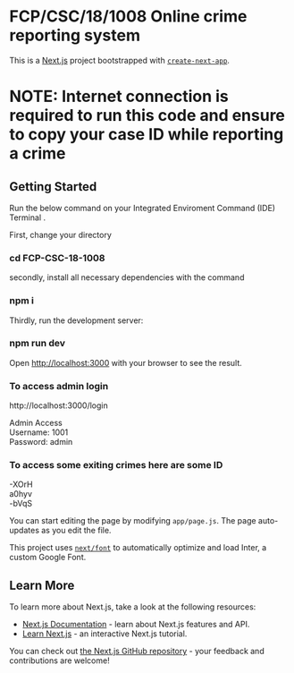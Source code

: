 # FCP/CSC/18/1008   Online crime reporting system
This is a [Next.js](https://nextjs.org/) project bootstrapped with [`create-next-app`](https://github.com/vercel/next.js/tree/canary/packages/create-next-app).
# NOTE: Internet connection is required to run this code and ensure to copy your case ID while reporting a crime

## Getting Started
Run the below command on your Integrated Enviroment Command (IDE) Terminal .

First, change your directory 
### cd FCP-CSC-18-1008

secondly, install all necessary dependencies with the command
### npm i

Thirdly, run the development server:

### npm run dev

Open [http://localhost:3000](http://localhost:3000) with your browser to see the result.

### To access admin login
http://localhost:3000/login

Admin Access <br>
Username: 1001 <br>
Password: admin

### To access some exiting crimes here are some ID
-XOrH <br>
a0hyv <br>
-bVqS

You can start editing the page by modifying `app/page.js`. The page auto-updates as you edit the file.

This project uses [`next/font`](https://nextjs.org/docs/basic-features/font-optimization) to automatically optimize and load Inter, a custom Google Font.

## Learn More

To learn more about Next.js, take a look at the following resources:

- [Next.js Documentation](https://nextjs.org/docs) - learn about Next.js features and API.
- [Learn Next.js](https://nextjs.org/learn) - an interactive Next.js tutorial.

You can check out [the Next.js GitHub repository](https://github.com/vercel/next.js/) - your feedback and contributions are welcome!

